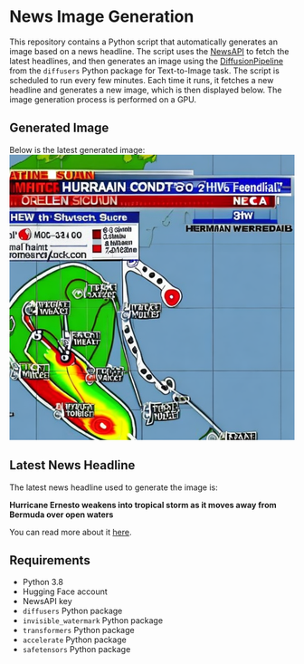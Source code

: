 # News Image Generation
This repository contains a Python script that automatically generates an image based on a news headline. The script uses the [NewsAPI](https://newsapi.org/) to fetch the latest headlines, and then generates an image using the [DiffusionPipeline](https://github.com/huggingface/diffusers) from the `diffusers` Python package for Text-to-Image task.
The script is scheduled to run every few minutes. Each time it runs, it fetches a new headline and generates a new image, which is then displayed below. The image generation process is performed on a GPU.

## Generated Image
Below is the latest generated image:
![Generated Image](image.png)

## Latest News Headline
The latest news headline used to generate the image is:

**Hurricane Ernesto weakens into tropical storm as it moves away from Bermuda over open waters**

You can read more about it [here](https://news.google.com/rss/articles/CBMijgFBVV95cUxNQ3Q3cUYwQ24tai1BUzZKRTd5M2c0emVDOE8ydTVTekJTVHQxUmM0YUJRUzJ6a1NJVENsdkwwbmJ1VlN3NXJGamI4V3F5bEJlSGdDN0JjZWpqcVFJVnNKdnoxMlZWLVllQVp2QUZJVnN0YXNJdzBEY2IxbTVxclhFMURLelZZMTdoVHFWa3NB?oc=5).

## Requirements
- Python 3.8
- Hugging Face account
- NewsAPI key
- `diffusers` Python package
- `invisible_watermark` Python package
- `transformers` Python package
- `accelerate` Python package
- `safetensors` Python package
